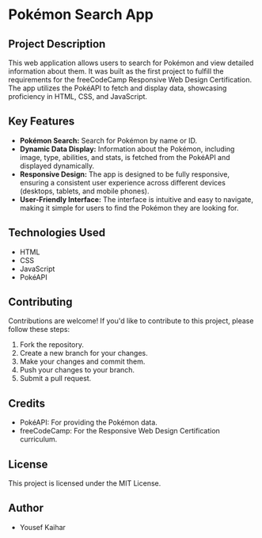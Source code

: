 # Pokémon Search App

## Project Description

This web application allows users to search for Pokémon and view detailed information about them. It was built as the first project to fulfill the requirements for the freeCodeCamp Responsive Web Design Certification. The app utilizes the PokéAPI to fetch and display data, showcasing proficiency in HTML, CSS, and JavaScript.

## Key Features

*   **Pokémon Search:** Search for Pokémon by name or ID.
*   **Dynamic Data Display:** Information about the Pokémon, including image, type, abilities, and stats, is fetched from the PokéAPI and displayed dynamically.
*   **Responsive Design:** The app is designed to be fully responsive, ensuring a consistent user experience across different devices (desktops, tablets, and mobile phones).
*   **User-Friendly Interface:** The interface is intuitive and easy to navigate, making it simple for users to find the Pokémon they are looking for.

## Technologies Used

*   HTML
*   CSS
*   JavaScript
*   PokéAPI

## Contributing

Contributions are welcome! If you'd like to contribute to this project, please follow these steps:

1.  Fork the repository.
2.  Create a new branch for your changes.
3.  Make your changes and commit them.
4.  Push your changes to your branch.
5.  Submit a pull request.

## Credits

*   PokéAPI: For providing the Pokémon data.
*   freeCodeCamp: For the Responsive Web Design Certification curriculum.

## License

This project is licensed under the MIT License.

## Author

*   Yousef Kaihar
